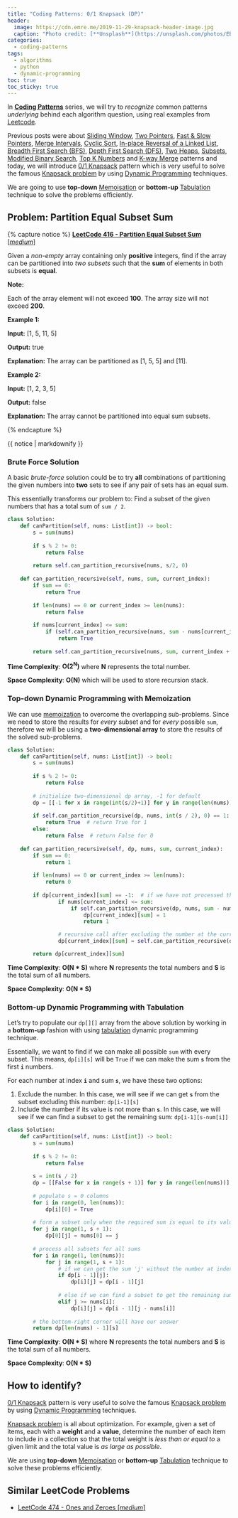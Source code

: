 ```yaml
---
title: "Coding Patterns: 0/1 Knapsack (DP)"
header:
  image: https://cdn.emre.me/2019-11-29-knapsack-header-image.jpg
  caption: "Photo credit: [**Unsplash**](https://unsplash.com/photos/EBdPKgzcOQE)"
categories:
  - coding-patterns
tags:
  - algorithms
  - python
  - dynamic-programming
toc: true
toc_sticky: true
---
```


In **[Coding Patterns](https://emre.me/categories/#coding-patterns)** series, we will try to *recognize* common patterns *underlying* behind each algorithm question, using real examples from [Leetcode](https://leetcode.com/).

Previous posts were about [Sliding Window](https://emre.me/coding-patterns/sliding-window/), [Two Pointers](https://emre.me/coding-patterns/two-pointers/), [Fast & Slow Pointers](https://emre.me/coding-patterns/fast-slow-pointers/), [Merge Intervals](https://emre.me/coding-patterns/merge-intervals/), [Cyclic Sort](https://emre.me/coding-patterns/cyclic-sort/), [In-place Reversal of a Linked List](https://emre.me/coding-patterns/in-place-reversal-of-a-linked-list/), [Breadth First Search (BFS)](https://emre.me/coding-patterns/breadth-first-search/), [Depth First Search (DFS)](https://emre.me/coding-patterns/depth-first-search/), [Two Heaps](https://emre.me/coding-patterns/two-heaps/), [Subsets](https://emre.me/coding-patterns/subsets/), [Modified Binary Search](https://emre.me/coding-patterns/modified-binary-search/), [Top K Numbers](https://emre.me/coding-patterns/top-k-numbers) and [K-way Merge](https://emre.me/coding-patterns/k-way-merge) patterns and today, we will introduce [0/1 Knapsack](https://emre.me/coding-patterns/knapsack) pattern which is very useful to solve the famous [Knapsack problem](https://en.wikipedia.org/wiki/Knapsack_problem) by using [Dynamic Programming](https://emre.me/algorithms/dynamic-programming/) techniques.

We are going to use **top-down** [Memoisation](https://emre.me/algorithms/dynamic-programming/#memoization) or **bottom-up** [Tabulation](https://emre.me/algorithms/dynamic-programming/#tabulation) technique to solve the problems efficiently. 

## Problem: Partition Equal Subset Sum ##
{% capture notice %}
[**LeetCode 416 - Partition Equal Subset Sum** [*medium*]](https://leetcode.com/problems/partition-equal-subset-sum/)

Given a *non-empty* array containing only **positive** integers, find if the array can be partitioned into *two subsets* such that the **sum** of elements in both subsets is **equal**.

**Note:**

Each of the array element will not exceed **100**. The array size will not exceed **200**.
 

**Example 1:**

**Input:** [1, 5, 11, 5]

**Output:** true

**Explanation:** The array can be partitioned as [1, 5, 5] and [11].


**Example 2:**

**Input:** [1, 2, 3, 5]

**Output:** false

**Explanation:** The array cannot be partitioned into equal sum subsets.

{% endcapture %}

<div class="notice--info">
  {{ notice | markdownify }}
</div>

### Brute Force Solution ###

A basic *brute-force* solution could be to try **all** combinations of partitioning the given numbers into **two** sets to see if any pair of sets has an equal sum.

This essentially transforms our problem to: Find a subset of the given numbers that has a total sum of `sum / 2`.

```python
class Solution:
    def canPartition(self, nums: List[int]) -> bool:
        s = sum(nums)
        
        if s % 2 != 0:
            return False
        
        return self.can_partition_recursive(nums, s/2, 0)
    
    def can_partition_recursive(self, nums, sum, current_index):
        if sum == 0:
            return True
        
        if len(nums) == 0 or current_index >= len(nums):
            return False
        
        if nums[current_index] <= sum:
            if (self.can_partition_recursive(nums, sum - nums[current_index], current_index + 1)):
                return True
        
        return self.can_partition_recursive(nums, sum, current_index + 1)
```

**Time Complexity**: **O(2<sup>N</sup>)** where **N** represents the total number.

**Space Complexity**: **O(N)** which will be used to store recursion stack.

### Top-down Dynamic Programming with Memoization ###

We can use [memoization](https://emre.me/algorithms/dynamic-programming/#memoization) to overcome the overlapping sub-problems. Since we need to store the results for *every* subset and for *every* possible `sum`, therefore we will be using a **two-dimensional array** to store the results of the solved sub-problems.

```python
class Solution:
    def canPartition(self, nums: List[int]) -> bool:
        s = sum(nums)
        
        if s % 2 != 0:
            return False
        
        # initialize two-dimensional dp array, -1 for default
        dp = [[-1 for x in range(int(s/2)+1)] for y in range(len(nums))]
        
        if self.can_partition_recursive(dp, nums, int(s / 2), 0) == 1:
            return True  # return True for 1
        else:
            return False  # return False for 0
        
    def can_partition_recursive(self, dp, nums, sum, current_index):
        if sum == 0:
            return 1
        
        if len(nums) == 0 or current_index >= len(nums):
            return 0
        
        if dp[current_index][sum] == -1:  # if we have not processed this sub-problem
                if nums[current_index] <= sum:
                    if self.can_partition_recursive(dp, nums, sum - nums[current_index], current_index + 1) == 1:
                        dp[current_index][sum] = 1
                        return 1

                # recursive call after excluding the number at the current_index
                dp[current_index][sum] = self.can_partition_recursive(dp, nums, sum, current_index + 1)

        return dp[current_index][sum]
```

**Time Complexity**: **O(N * S)** where **N** represents the total numbers and **S** is the total sum of all numbers.

**Space Complexity**: **O(N * S)**

### Bottom-up Dynamic Programming with Tabulation ###

Let’s try to populate our `dp[][]` array from the above solution by working in a **bottom-up** fashion with using [tabulation](https://emre.me/algorithms/dynamic-programming/#tabulation) dynamic programming technique. 

Essentially, we want to find if we can make all possible `sum` with every subset. This means, `dp[i][s]` will be `True` if we can make the sum **`s`** from the first **`i`** numbers.

For each number at index **`i`** and sum **`s`**, we have these two options:

1. Exclude the number. In this case, we will see if we can get **`s`** from the subset excluding this number: `dp[i-1][s]`
2. Include the number if its value is not more than **`s`**. In this case, we will see if we can find a subset to get the remaining sum: `dp[i-1][s-num[i]]`


```python
class Solution:
    def canPartition(self, nums: List[int]) -> bool:
        s = sum(nums)
        
        if s % 2 != 0:
            return False
        
        s = int(s / 2)
        dp = [[False for x in range(s + 1)] for y in range(len(nums))]
        
        # populate s = 0 columns
        for i in range(0, len(nums)):
            dp[i][0] = True
            
        # form a subset only when the required sum is equal to its value
        for j in range(1, s + 1):
            dp[0][j] = nums[0] == j
        
        # process all subsets for all sums
        for i in range(1, len(nums)):
            for j in range(1, s + 1):
                # if we can get the sum 'j' without the number at index 'i'
                if dp[i - 1][j]:
                    dp[i][j] = dp[i - 1][j]
                    
                # else if we can find a subset to get the remaining sum
                elif j >= nums[i]:
                    dp[i][j] = dp[i - 1][j - nums[i]]
        
        # the bottom-right corner will have our answer
        return dp[len(nums) - 1][s]
```

**Time Complexity**: **O(N * S)** where **N** represents the total numbers and **S** is the total sum of all numbers.

**Space Complexity**: **O(N * S)**

## How to identify? ##

[0/1 Knapsack](https://emre.me/coding-patterns/knapsack) pattern is very useful to solve the famous [Knapsack problem](https://en.wikipedia.org/wiki/Knapsack_problem) by using [Dynamic Programming](https://emre.me/algorithms/dynamic-programming/) techniques.

[Knapsack problem](https://en.wikipedia.org/wiki/Knapsack_problem) is all about optimization. For example, given a set of items, each with a **weight** and a **value**, determine the number of each item to include in a collection so that the total weight is *less than or equal to* a given limit and the total value is *as large as possible*.

We are using **top-down** [Memoisation](https://emre.me/algorithms/dynamic-programming/#memoization) or **bottom-up** [Tabulation](https://emre.me/algorithms/dynamic-programming/#tabulation) technique to solve these problems efficiently. 

## Similar LeetCode Problems ##
* [LeetCode 474 - Ones and Zeroes [*medium*]](https://leetcode.com/problems/ones-and-zeroes/)